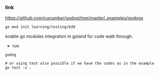 ### link
https://github.com/cucumber/godog/tree/master/_examples/godogs

```sh
go mod init learning/testing/bdd 
```
enable go modules integration in goland for code walk through.

- run
```
godog

# or using test also possible if we have the codes as in the example
go test -v .
```